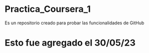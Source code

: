 # Practica_Coursera_1
Es un repositorio creado para probar las funcionalidades de GitHub
# Esto fue agregado el 30/05/23
